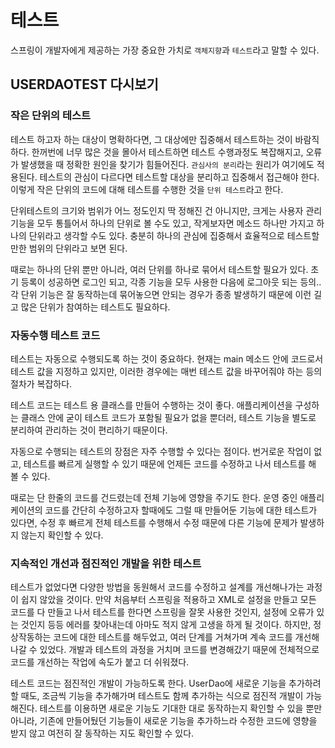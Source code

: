 # 테스트
스프링이 개발자에게 제공하는 가장 중요한 가치로 `객체지향`과 `테스트`라고 말할 수 있다.

## USERDAOTEST 다시보기
### 작은 단위의 테스트
테스트 하고자 하는 대상이 명확하다면, 그 대상에만 집중해서 테스트하는 것이 바람직하다.
한꺼번에 너무 많은 것을 몰아서 테스트하면 테스트 수행과정도 복잡해지고, 오류가 발생했을 때 정확한 원인을 찾기가 힘들어진다.
`관심사의 분리`라는 원리가 여기에도 적용된다.
테스트의 관심이 다르다면 테스트할 대상을 분리하고 집중해서 접근해야 한다.
이렇게 작은 단위의 코드에 대해 테스트를 수행한 것을 `단위 테스트`라고 한다.

단위테스트의 크기와 범위가 어느 정도인지 딱 정해진 건 아니지만, 크게는 사용자 관리 기능을 모두 통틀어서 하나의 단위로 볼 수도 있고, 작게보자면 메소드 하나만 가지고 하나의 단위라고 생각할 수도 있다. 충분히 하나의 관심에 집중해서 효율적으로 테스트할 만한 범위의 단위라고 보면 된다.

때로는 하나의 단위 뿐만 아니라, 여러 단위를 하나로 묶어서 테스트할 필요가 있다.
초기 등록이 성공하면 로그인 되고, 각종 기능을 모두 사용한 다음에 로그아웃 되는 등의..
각 단위 기능은 잘 동작하는데 묶어놓으면 안되는 경우가 종종 발생하기 때문에 이런 길고 많은 단위가 참여하는 테스트도 필요하다.

### 자동수행 테스트 코드
테스트는 자동으로 수행되도록 하는 것이 중요하다.
현재는 main 메소드 안에 코드로서 테스트 값을 지정하고 있지만, 이러한 경우에는 매번 테스트 값을 바꾸어줘야 하는 등의 절차가 복잡하다.

테스트 코드는 테스트 용 클래스를 만들어 수행하는 것이 좋다.
애플리케이션을 구성하는 클래스 안에 굳이 테스트 코드가 포함될 필요가 없을 뿐더러, 테스트 기능을 별도로 분리하여 관리하는 것이 편리하기 때문이다.

자동으로 수행되는 테스트의 장점은 자주 수행할 수 있다는 점이다.
번거로운 작업이 없고, 테스트를 빠르게 실행할 수 있기 때문에 언제든 코드를 수정하고 나서 테스트를 해 볼 수 있다.

때로는 단 한줄의 코드를 건드렸는데 전체 기능에 영향을 주기도 한다.
운영 중인 애플리케이션의 코드를 간단히 수정하고자 할때에도 그럴 때 만들어둔 기능에 대한 테스트가 있다면, 수정 후 빠르게 전체 테스트를 수행해서 수정 때문에 다른 기능에 문제가 발생하지 않는지 확인할 수 있다.

### 지속적인 개선과 점진적인 개발을 위한 테스트
테스트가 없었다면 다양한 방법을 동원해서 코드를 수정하고 설계를 개선해나가는 과정이 쉽지 않았을 것이다.
만약 처음부터 스프링을 적용하고 XML로 설정을 만들고 모든 코드를 다 만들고 나서 테스트를 한다면 스프링을 잘못 사용한 것인지, 설정에 오류가 있는 것인지 등등 에러를 찾아내는데 아마도 적지 않게 고생을 하게 될 것이다.
하지만, 정상작동하는 코드에 대한 테스트를 해두었고, 여러 단계를 거쳐가며 계속 코드를 개선해나갈 수 있었다.
개발과 테스트의 과정을 거치며 코드를 변경해갔기 때문에 전체적으로 코드를 개선하는 작업에 속도가 붙고 더 쉬워졌다.

테스트 코드는 점진적인 개발이 가능하도록 한다.
UserDao에 새로운 기능을 추가하려 할 때도, 조금씩 기능을 추가해가며 테스트도 함께 추가하는 식으로 점진적 개발이 가능해진다.
테스트를 이용하면 새로운 기능도 기대한 대로 동작하는지 확인할 수 있을 뿐만 아니라, 기존에 만들어뒀던 기능들이 새로운 기능을 추가하느라 수정한 코드에 영향을 받지 않고 여전히 잘 동작하는 지도 확인할 수 있다.